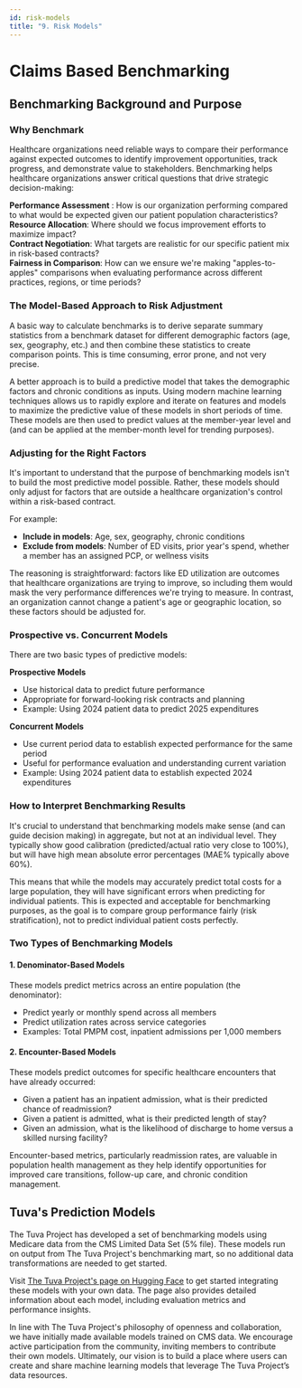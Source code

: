 ```yaml
---
id: risk-models
title: "9. Risk Models"
---
```


# Claims Based Benchmarking

## Benchmarking Background and Purpose

### Why Benchmark

Healthcare organizations need reliable ways to compare their performance against expected outcomes to identify improvement opportunities, track progress, and demonstrate value to stakeholders. Benchmarking helps healthcare organizations answer critical questions that drive strategic decision-making:

**Performance Assessment** : How is our organization performing compared to what would be expected given our patient population characteristics?  
**Resource Allocation**: Where should we focus improvement efforts to maximize impact?  
**Contract Negotiation**: What targets are realistic for our specific patient mix in risk-based contracts?  
**Fairness in Comparison**: How can we ensure we're making "apples-to-apples" comparisons when evaluating performance across different practices, regions, or time periods?



### The Model-Based Approach to Risk Adjustment

A basic way to calculate benchmarks is to derive separate summary statistics from a benchmark dataset for different demographic factors (age, sex, geography, etc.) and then combine these statistics to create comparison points. This is time consuming, error prone, and not very precise.

A better approach is to build a predictive model that takes the demographic factors and chronic conditions as inputs. Using modern machine learning techniques allows us to rapidly explore and iterate on features and models to maximize the predictive value of these models in short periods of time. These models are then used to predict values at the member-year level and (and can be applied at the member-month level for trending purposes). 

### Adjusting for the Right Factors

It's important to understand that the purpose of benchmarking models isn't to build the most predictive model possible. Rather, these models should only adjust for factors that are outside a healthcare organization's control within a risk-based contract.

For example:  
- **Include in models**: Age, sex, geography, chronic conditions  
- **Exclude from models**: Number of ED visits, prior year's spend, whether a member has an assigned PCP, or wellness visits

The reasoning is straightforward: factors like ED utilization are outcomes that healthcare organizations are trying to improve, so including them would mask the very performance differences we're trying to measure. In contrast, an organization cannot change a patient's age or geographic location, so these factors should be adjusted for.

### Prospective vs. Concurrent Models

There are two basic types of predictive models:

**Prospective Models**  
- Use historical data to predict future performance  
- Appropriate for forward-looking risk contracts and planning  
- Example: Using 2024 patient data to predict 2025 expenditures

**Concurrent Models**  
- Use current period data to establish expected performance for the same period  
- Useful for performance evaluation and understanding current variation  
- Example: Using 2024 patient data to establish expected 2024 expenditures


### How to Interpret Benchmarking Results

It's crucial to understand that benchmarking models make sense (and can guide decision making) in aggregate, but not at an individual level. They typically show good calibration (predicted/actual ratio very close to 100%), but will have high mean absolute error percentages (MAE% typically above 60%).

This means that while the models may accurately predict total costs for a large population, they will have significant errors when predicting for individual patients. This is expected and acceptable for benchmarking purposes, as the goal is to compare group performance fairly (risk stratification), not to predict individual patient costs perfectly.

### Two Types of Benchmarking Models

#### 1. Denominator-Based Models  
These models predict metrics across an entire population (the denominator):  
- Predict yearly or monthly spend across all members  
- Predict utilization rates across service categories  
- Examples: Total PMPM cost, inpatient admissions per 1,000 members

#### 2. Encounter-Based Models  
These models predict outcomes for specific healthcare encounters that have already occurred:  
- Given a patient has an inpatient admission, what is their predicted chance of readmission?  
- Given a patient is admitted, what is their predicted length of stay?  
- Given an admission, what is the likelihood of discharge to home versus a skilled nursing facility?

Encounter-based metrics, particularly readmission rates, are valuable in population health management as they help identify opportunities for improved care transitions, follow-up care, and chronic condition management.

## Tuva's Prediction Models 

The Tuva Project has developed a set of benchmarking models using Medicare data from the CMS Limited Data Set (5% file). These models run on output from The Tuva Project's benchmarking mart, so no additional data transformations are needed to get started.

Visit [The Tuva Project's page on Hugging Face](https://huggingface.co/tuva-ml-models/) to get started integrating these models with your own data. The page also provides detailed information about each model, including evaluation metrics and performance insights.

In line with The Tuva Project's philosophy of openness and collaboration, we have initially made available models trained on CMS data. We encourage active participation from the community, inviting members to contribute their own models. Ultimately, our vision is to build a place where users can create and share machine learning models that leverage The Tuva Project’s data resources.
